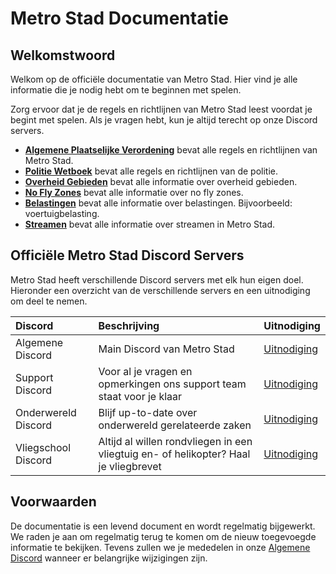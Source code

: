 # Metro Stad Documentatie

## Welkomstwoord

Welkom op de officiële documentatie van Metro Stad. Hier vind je alle informatie die je nodig hebt om te beginnen met spelen.

Zorg ervoor dat je de regels en richtlijnen van Metro Stad leest voordat je begint met spelen. Als je vragen hebt, kun je altijd terecht op onze Discord servers.

- [**Algemene Plaatselijke Verordening**](apv.md) bevat alle regels en richtlijnen van Metro Stad.
- [**Politie Wetboek**](politie_wetboek.md) bevat alle regels en richtlijnen van de politie.
- [**Overheid Gebieden**](douane_gebieden.md) bevat alle informatie over overheid gebieden.
- [**No Fly Zones**](no_fly_zones.md) bevat alle informatie over no fly zones.
- [**Belastingen**](belastingen.md) bevat alle informatie over belastingen. Bijvoorbeeld: voertuigbelasting.
- [**Streamen**](streamen.md) bevat alle informatie over streamen in Metro Stad.

## Officiële Metro Stad Discord Servers

Metro Stad heeft verschillende Discord servers met elk hun eigen doel. Hieronder een overzicht van de verschillende servers en een uitnodiging om deel te nemen.

| Discord             | Beschrijving                                                                         | Uitnodiging                                  |
|:--------------------|:-------------------------------------------------------------------------------------|:---------------------------------------------|
| Algemene Discord    | Main Discord van Metro Stad                                                          | [Uitnodiging](https://discord.gg/metrostad)  |
| Support Discord     | Voor al je vragen en opmerkingen ons support team staat voor je klaar                | [Uitnodiging](https://discord.gg/TpsvX56XnQ) |
| Onderwereld Discord | Blijf up-to-date over onderwereld gerelateerde zaken                                 | [Uitnodiging](https://discord.gg/jJePqGKC9m) |
| Vliegschool Discord | Altijd al willen rondvliegen in een vliegtuig en- of helikopter? Haal je vliegbrevet | [Uitnodiging](https://discord.gg/sYfAbVR32N) |

## Voorwaarden
De documentatie is een levend document en wordt regelmatig bijgewerkt. We raden je aan om regelmatig terug te komen om de nieuw toegevoegde informatie te bekijken. Tevens zullen we je mededelen in onze [Algemene Discord](https://discord.gg/metrostad) wanneer er belangrijke wijzigingen zijn.
